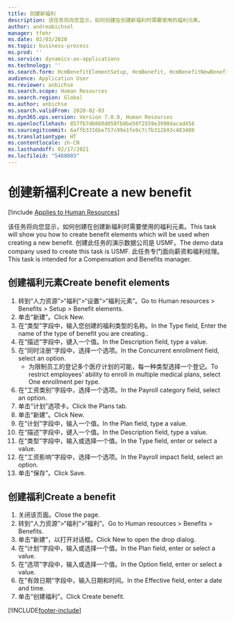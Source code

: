 ```yaml
---
title: 创建新福利
description: 该任务将向您显示，如何创建在创建新福利时需要使用的福利元素。
author: andreabichsel
manager: tfehr
ms.date: 02/03/2020
ms.topic: business-process
ms.prod: ''
ms.service: dynamics-ax-applications
ms.technology: ''
ms.search.form: HcmBenefitElementSetup, HcmBenefit, HcmBenefitNewBenefit, HcmBenefitPlanLookup, BenefitWorkspace, HcmBenefitSummaryPart
audience: Application User
ms.reviewer: anbichse
ms.search.scope: Human Resources
ms.search.region: Global
ms.author: anbichse
ms.search.validFrom: 2020-02-03
ms.dyn365.ops.version: Version 7.0.0, Human Resources
ms.openlocfilehash: 857fb7d6860d050fb0be50f2559e3998dacad458
ms.sourcegitcommit: 6affb3316be757c99e1fe9c7c7b312b93c483408
ms.translationtype: HT
ms.contentlocale: zh-CN
ms.lasthandoff: 02/17/2021
ms.locfileid: "5468003"
---
```

# <a name="create-a-new-benefit"></a><span data-ttu-id="5c2ee-103">创建新福利</span><span class="sxs-lookup"><span data-stu-id="5c2ee-103">Create a new benefit</span></span>

[!include [Applies to Human Resources](../includes/applies-to-hr.md)]

<span data-ttu-id="5c2ee-104">该任务将向您显示，如何创建在创建新福利时需要使用的福利元素。</span><span class="sxs-lookup"><span data-stu-id="5c2ee-104">This task will show you how to create benefit elements which will be used when creating a new benefit.</span></span> <span data-ttu-id="5c2ee-105">创建此任务的演示数据公司是 USMF。</span><span class="sxs-lookup"><span data-stu-id="5c2ee-105">The demo data company used to create this task is USMF.</span></span> <span data-ttu-id="5c2ee-106">此任务专门面向薪资和福利经理。</span><span class="sxs-lookup"><span data-stu-id="5c2ee-106">This task is intended for a Compensation and Benefits manager.</span></span>


## <a name="create-benefit-elements"></a><span data-ttu-id="5c2ee-107">创建福利元素</span><span class="sxs-lookup"><span data-stu-id="5c2ee-107">Create benefit elements</span></span>
1. <span data-ttu-id="5c2ee-108">转到“人力资源”>“福利”>“设置”>“福利元素”。</span><span class="sxs-lookup"><span data-stu-id="5c2ee-108">Go to Human resources > Benefits > Setup > Benefit elements.</span></span>
2. <span data-ttu-id="5c2ee-109">单击“新建”。</span><span class="sxs-lookup"><span data-stu-id="5c2ee-109">Click New.</span></span>
3. <span data-ttu-id="5c2ee-110">在“类型”字段中，输入您创建的福利类型的名称。</span><span class="sxs-lookup"><span data-stu-id="5c2ee-110">In the Type field, Enter the name of the type of benefit you are creating..</span></span>
4. <span data-ttu-id="5c2ee-111">在“描述”字段中，键入一个值。</span><span class="sxs-lookup"><span data-stu-id="5c2ee-111">In the Description field, type a value.</span></span>
5. <span data-ttu-id="5c2ee-112">在“同时注册”字段中，选择一个选项。</span><span class="sxs-lookup"><span data-stu-id="5c2ee-112">In the Concurrent enrollment field, select an option.</span></span>
    * <span data-ttu-id="5c2ee-113">为限制员工的登记多个医疗计划的可能，每一种类型选择一个登记。</span><span class="sxs-lookup"><span data-stu-id="5c2ee-113">To restrict employees' ability to enroll in multiple medical plans, select One enrollment per type.</span></span>  
6. <span data-ttu-id="5c2ee-114">在“工资类别”字段中，选择一个选项。</span><span class="sxs-lookup"><span data-stu-id="5c2ee-114">In the Payroll category field, select an option.</span></span>
7. <span data-ttu-id="5c2ee-115">单击“计划”选项卡。</span><span class="sxs-lookup"><span data-stu-id="5c2ee-115">Click the Plans tab.</span></span>
8. <span data-ttu-id="5c2ee-116">单击“新建”。</span><span class="sxs-lookup"><span data-stu-id="5c2ee-116">Click New.</span></span>
9. <span data-ttu-id="5c2ee-117">在“计划”字段中，输入一个值。</span><span class="sxs-lookup"><span data-stu-id="5c2ee-117">In the Plan field, type a value.</span></span>
10. <span data-ttu-id="5c2ee-118">在“描述”字段中，键入一个值。</span><span class="sxs-lookup"><span data-stu-id="5c2ee-118">In the Description field, type a value.</span></span>
11. <span data-ttu-id="5c2ee-119">在“类型”字段中，输入或选择一个值。</span><span class="sxs-lookup"><span data-stu-id="5c2ee-119">In the Type field, enter or select a value.</span></span>
12. <span data-ttu-id="5c2ee-120">在“工资影响”字段中，选择一个选项。</span><span class="sxs-lookup"><span data-stu-id="5c2ee-120">In the Payroll impact field, select an option.</span></span>
13. <span data-ttu-id="5c2ee-121">单击“保存”。</span><span class="sxs-lookup"><span data-stu-id="5c2ee-121">Click Save.</span></span>

## <a name="create-a-benefit"></a><span data-ttu-id="5c2ee-122">创建福利</span><span class="sxs-lookup"><span data-stu-id="5c2ee-122">Create a benefit</span></span>
1. <span data-ttu-id="5c2ee-123">关闭该页面。</span><span class="sxs-lookup"><span data-stu-id="5c2ee-123">Close the page.</span></span>
2. <span data-ttu-id="5c2ee-124">转到“人力资源”>“福利”>“福利”。</span><span class="sxs-lookup"><span data-stu-id="5c2ee-124">Go to Human resources > Benefits > Benefits.</span></span>
3. <span data-ttu-id="5c2ee-125">单击“新建”，以打开对话框。</span><span class="sxs-lookup"><span data-stu-id="5c2ee-125">Click New to open the drop dialog.</span></span>
4. <span data-ttu-id="5c2ee-126">在“计划”字段中，输入或选择一个值。</span><span class="sxs-lookup"><span data-stu-id="5c2ee-126">In the Plan field, enter or select a value.</span></span>
5. <span data-ttu-id="5c2ee-127">在“选项”字段中，输入或选择一个值。</span><span class="sxs-lookup"><span data-stu-id="5c2ee-127">In the Option field, enter or select a value.</span></span>
6. <span data-ttu-id="5c2ee-128">在"有效日期"字段中，输入日期和时间。</span><span class="sxs-lookup"><span data-stu-id="5c2ee-128">In the Effective field, enter a date and time.</span></span>
7. <span data-ttu-id="5c2ee-129">单击“创建福利”。</span><span class="sxs-lookup"><span data-stu-id="5c2ee-129">Click Create benefit.</span></span>



[!INCLUDE[footer-include](../includes/footer-banner.md)]